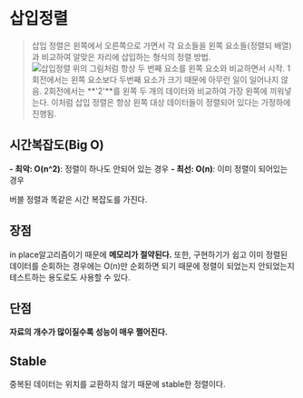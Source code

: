 # 삽입정렬

> 삽입 정렬은 왼쪽에서 오른쪽으로 가면서 각 요소들을 왼쪽 요소들(정렬되 배열)과 비교하여 알맞은 자리에 삽입하는 형식의 정렬 방법.  
> <img src="https://media.vlpt.us/images/devjade/post/8356daf4-6387-472c-b22a-ae7e8a9117d0/image.png" alt="삽입정렬"></img>
> 위의 그림처럼 항상 두 번째 요소를 왼쪽 요소와 비교하면서 시작.
> 1회전에서는 왼쪽 요소보다 두번째 요소가 크기 때문에 아무런 일이 일어나지 않음.
> 2회전에서는 **'2'**를 왼쪽 두 개의 데이터와 비교하여 가장 왼쪽에 끼워넣는다.
> 이처럼 삽입 정렬은 항상 왼쪽 대상 데이터들이 정렬되어 있다는 가정하에 진행됨.

## 시간복잡도(Big O)

**- 최악: O(n^2)**: 정렬이 하나도 안되어 있는 경우
**- 최선: O(n)**: 이미 정렬이 되어있는 경우

버블 정렬과 똑같은 시간 복잡도를 가진다.

## 장점

in place알고리즘이기 때문에 **메모리가 절약된다.** 또한, 구현하기가 쉽고 이미 정렬된 데이터를 순회하는 경우에는 O(n)만 순회하면 되기 때문에 정렬이 되었는지 안되었는지 테스트하는 용도로도 사용할 수 있다.

## 단점

**자료의 개수가 많이질수록 성능이 매우 쩔어진다.**

## Stable

중복된 데이터는 위치를 교환하지 않기 때문에 stable한 정렬이다.
